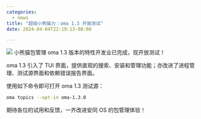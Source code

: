```yaml
---
categories:
  - news
title: "超级小熊猫力：oma 1.3 开放测试"
date: 2024-04-04T22:19:13-08:00

---
```

![](/assets/news/oma1.3.jpg)
小熊猫包管理 oma 1.3 版本的特性开发业已完成，现开放测试！

oma 1.3 引入了 TUI 界面，提供直观的搜索、安装和管理功能；亦改进了进程管理、测试源界面和依赖错误报告界面。

使用如下命令即可打开 oma 1.3 测试源：

```bash
oma topics --opt-in oma-1.3.0
```
期待各位的试用和反馈，一齐改进安同 OS 的包管理体验！
